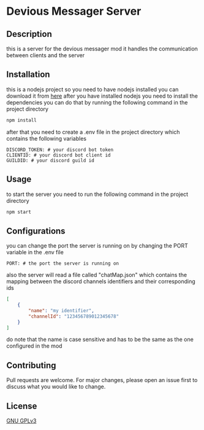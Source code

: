 # Devious Messager Server

## Description

this is a server for the devious messager mod
it handles the communication between clients and the server

## Installation
this is a nodejs project so you need to have nodejs installed
you can download it from [here](https://nodejs.org/en/download/)
after you have installed nodejs you need to install the dependencies
you can do that by running the following command in the project directory
```bash
npm install
```
after that you need to create a .env file in the project directory which contains the following variables
```env
DISCORD_TOKEN: # your discord bot token
CLIENTID: # your discord bot client id
GUILDID: # your discord guild id
```

## Usage
to start the server you need to run the following command in the project directory
```bash
npm start
```

## Configurations
you can change the port the server is running on by changing the PORT variable in the .env file
```env
PORT: # the port the server is running on
```
also the server will read a file called "chatMap.json" which contains the mapping between the discord channels
identifiers and their corresponding ids

```json
[
    {
        "name": "my identifier",
        "channelId": "123456789012345678"
    }
]
```
do note that the name is case sensitive and has to be the same as the one configured in the mod

## Contributing
Pull requests are welcome. For major changes, please open an issue first to discuss what you would like to change.

## License
[GNU GPLv3](https://choosealicense.com/licenses/gpl-3.0/)